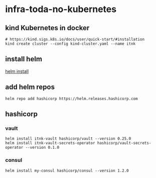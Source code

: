 # infra-toda-no-kubernetes

## kind Kubernetes in docker

```console
# https://kind.sigs.k8s.io/docs/user/quick-start/#installation
kind create cluster --config kind-cluster.yaml --name itnk
```

## install helm

[helm install](https://helm.sh/docs/intro/install/)

## add helm repos

```console
helm repo add hashicorp https://helm.releases.hashicorp.com
```

## hashicorp

### vault

```console
helm install itnk-vault hashicorp/vault --version 0.25.0
helm install itnk-vault-secrets-operator hashicorp/vault-secrets-operator --version 0.1.0
```

### consul

```console
helm install my-consul hashicorp/consul --version 1.2.0
```
